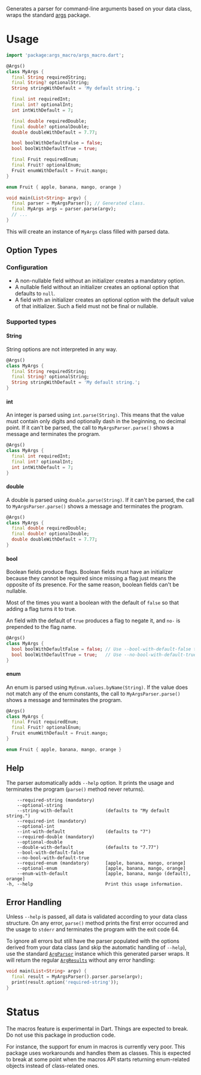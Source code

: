 Generates a parser for command-line arguments based on your data class,
wraps the standard [args](https://pub.dev/packages/args) package.

# Usage

```dart
import 'package:args_macro/args_macro.dart';

@Args()
class MyArgs {
  final String requiredString;
  final String? optionalString;
  String stringWithDefault = 'My default string.';

  final int requiredInt;
  final int? optionalInt;
  int intWithDefault = 7;

  final double requiredDouble;
  final double? optionalDouble;
  double doubleWithDefault = 7.77;

  bool boolWithDefaultFalse = false;
  bool boolWithDefaultTrue = true;

  final Fruit requiredEnum;
  final Fruit? optionalEnum;
  Fruit enumWithDefault = Fruit.mango;
}

enum Fruit { apple, banana, mango, orange }

void main(List<String> argv) {
  final parser = MyArgsParser(); // Generated class.
  final MyArgs args = parser.parse(argv);
  // ...
}
```

This will create an instance of `MyArgs` class filled with parsed data.

## Option Types

### Configuration

- A non-nullable field without an initializer creates a mandatory option.
- A nullable field without an initializer creates an optional option that defaults to `null`.
- A field with an initializer creates an optional option with the default value of that initializer. Such a field must not be final or nullable.

### Supported types

#### String

String options are not interpreted in any way.

```dart
@Args()
class MyArgs {
  final String requiredString;
  final String? optionalString;
  String stringWithDefault = 'My default string.';
}
```

#### int

An integer is parsed using `int.parse(String)`.
This means that the value must contain only digits and optionally dash in the beginning, no decimal point.
If it can't be parsed, the call to `MyArgsParser.parse()` shows a message and terminates the program.

```dart
@Args()
class MyArgs {
  final int requiredInt;
  final int? optionalInt;
  int intWithDefault = 7;
}
```

#### double

A double is parsed using `double.parse(String)`.
If it can't be parsed, the call to `MyArgsParser.parse()` shows a message and terminates the program.

```dart
@Args()
class MyArgs {
  final double requiredDouble;
  final double? optionalDouble;
  double doubleWithDefault = 7.77;
}
```

#### bool

Boolean fields produce flags.
Boolean fields must have an initializer because they cannot be required
since missing a flag just means the opposite of its presence.
For the same reason, boolean fields can't be nullable.

Most of the times you want a boolean with the default of `false`
so that adding a flag turns it to true.

An field with the default of `true` produces a flag to negate it,
and `no-` is prepended to the flag name.

```dart
@Args()
class MyArgs {
  bool boolWithDefaultFalse = false; // Use --bool-with-default-false to make it true.
  bool boolWithDefaultTrue = true;   // Use --no-bool-with-default-true to make it false.
}
```

#### enum

An enum is parsed using `MyEnum.values.byName(String)`.
If the value does not match any of the enum constants,
the call to `MyArgsParser.parse()` shows a message and terminates the program.

```dart
@Args()
class MyArgs {
  final Fruit requiredEnum;
  final Fruit? optionalEnum;
  Fruit enumWithDefault = Fruit.mango;
}

enum Fruit { apple, banana, mango, orange }
```


## Help

The parser automatically adds `--help` option.
It prints the usage and terminates the program (`parse()` method never returns).

```none
    --required-string (mandatory)
    --optional-string
    --string-with-default            (defaults to "My default string.")
    --required-int (mandatory)
    --optional-int
    --int-with-default               (defaults to "7")
    --required-double (mandatory)
    --optional-double
    --double-with-default            (defaults to "7.77")
    --bool-with-default-false        
    --no-bool-with-default-true      
    --required-enum (mandatory)      [apple, banana, mango, orange]
    --optional-enum                  [apple, banana, mango, orange]
    --enum-with-default              [apple, banana, mango (default), orange]
-h, --help                           Print this usage information.
```

## Error Handling

Unless `--help` is passed, all data is validated according to your data class structure.
On any error, `parse()` method prints the first error occurred and the usage to `stderr`
and terminates the program with the exit code 64.

To ignore all errors but still have the parser populated with the options
derived from your data class (and skip the automatic handling of `--help`),
use the standard [`ArgParser`](https://pub.dev/documentation/args/latest/args/ArgParser-class.html) instance
which this generated parser wraps.
It will return the regular [`ArgResults`](https://pub.dev/documentation/args/latest/args/ArgResults-class.html)
without any error handling:

```dart
void main(List<String> argv) {
  final result = MyArgsParser().parser.parse(argv);
  print(result.option('required-string'));
}
```


# Status

The macros feature is experimental in Dart.
Things are expected to break.
Do not use this package in production code.

For instance, the support for enum in macros is currently very poor.
This package uses workarounds and handles them as classes.
This is expected to break at some point when the macros API starts returning enum-related objects
instead of class-related ones.
